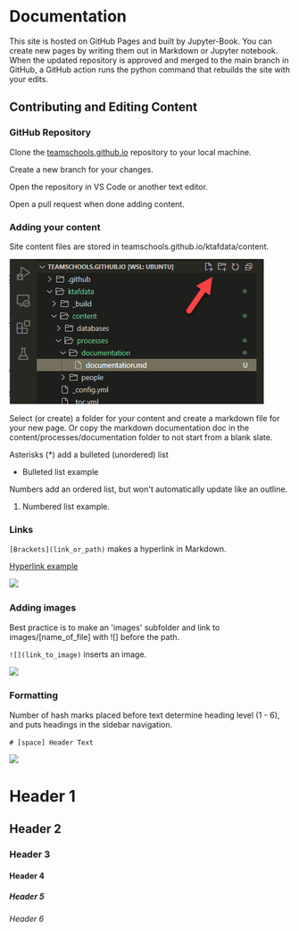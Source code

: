 # Documentation

This site is hosted on GitHub Pages and built by Jupyter-Book. You can create new pages by writing them out in Markdown or Jupyter notebook. When the updated repository is approved and merged to the main branch in GitHub, a GitHub action runs the python command that rebuilds the site with your edits.

## Contributing and Editing Content

### GitHub Repository

Clone the [teamschools.github.io](https://github.com/TEAMSchools/teamschools.github.io) repository to your local machine.

Create a new branch for your changes.

Open the repository in VS Code or another text editor.

Open a pull request when done adding content.

### Adding your content

Site content files are stored in teamschools.github.io/ktafdata/content.
    
![](images/doc_1.png) 

Select (or create) a folder for your content and create a markdown file for your new page. Or copy the markdown documentation doc in the content/processes/documentation folder to not start from a blank slate.

Asterisks (*) add a bulleted (unordered) list

* Bulleted list example

Numbers add an ordered list, but won't automatically update like an outline.

1. Numbered list example.

### Links

```[Brackets](link_or_path)``` makes a hyperlink in Markdown.

[Hyperlink example](https://www.youtube.com/watch?v=dQw4w9WgXcQ)

![](images/doc_4.png) 

### Adding images

Best practice is to make an 'images' subfolder and link to images/[name_of_file] with ![] before the path.

```![](link_to_image)``` inserts an image.

![](images/doc_3.png) 

### Formatting

Number of hash marks placed before text determine heading level (1 - 6), and puts headings in the sidebar navigation.

```# [space] Header Text```

![](images/doc_2.png) 

# Header 1
## Header 2
### Header 3
#### Header 4
##### Header 5
###### Header 6


